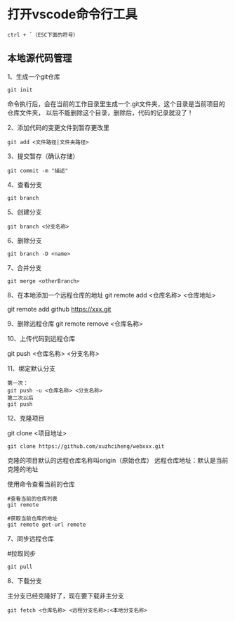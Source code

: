 # 打开vscode命令行工具

```
ctrl + `（ESC下面的符号）
```

## 本地源代码管理

1、生成一个git仓库

```shell
git init
```
命令执行后，会在当前的工作目录里生成一个.git文件夹，这个目录是当前项目的仓库文件夹，
以后不能删除这个目录，删除后，代码的记录就没了！

2、添加代码的变更文件到暂存更改里
```shell
git add <文件路径|文件夹路径>
```

3、提交暂存（确认存储）
```shell
git commit -m "描述"
```

4、查看分支
```shell
git branch
```

5、创建分支
```shell
git branch <分支名称>
```
6、删除分支
```shell
git branch -D <name>
```
7、合并分支

```
git merge <otherBranch>
```
8、在本地添加一个远程仓库的地址
git remote add <仓库名称> <仓库地址>

git remote add github https://xxx.git

9、删除远程仓库
git remote remove <仓库名称>

10、上传代码到远程仓库

git push <仓库名称> <分支名称>

11、绑定默认分支
```shell
第一次：
git push -u <仓库名称> <分支名称>
第二次以后
git push 
```

12、克隆项目

git clone <项目地址>

```
git clone https://github.com/xuzhciheng/webxxx.git
```
克隆的项目默认的远程仓库名称叫origin（原始仓库）
远程仓库地址：默认是当前克隆的地址

使用命令查看当前的仓库

```shell
#查看当前的仓库列表
git remote

#获取当前仓库的地址
git remote get-url remote
```

7、同步远程仓库

#拉取同步

```shell
git pull
```

8、下载分支

主分支已经克隆好了，现在要下载非主分支

```shell
git fetch <仓库名称> <远程分支名称>:<本地分支名称>
```
